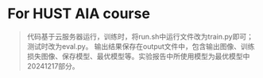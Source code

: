 # For HUST AIA course
 > 代码基于云服务器运行，训练时，将run.sh中运行文件改为train.py即可；测试时改为eval.py。
 > 输出结果保存在output文件中，包含输出图像、训练损失图像、保存模型、最优模型等。实验报告中所使用模型为最优模型中20241217部分。
